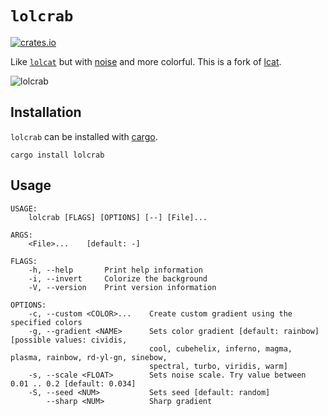 # `lolcrab`

[![crates.io](https://img.shields.io/crates/v/lolcrab.svg)](https://crates.io/crates/lolcrab)

Like [`lolcat`](https://github.com/busyloop/lolcat) but with [noise](https://en.wikipedia.org/wiki/OpenSimplex_noise) and more colorful. This is a fork of [lcat](https://github.com/davidkna/lcat-rs).

![lolcrab](docs/images/lolcrab.png)

## Installation

`lolcrab` can be installed with [cargo](https://www.rust-lang.org/tools/install).

```shell
cargo install lolcrab
```

## Usage

```text
USAGE:
    lolcrab [FLAGS] [OPTIONS] [--] [File]...

ARGS:
    <File>...    [default: -]

FLAGS:
    -h, --help       Print help information
    -i, --invert     Colorize the background
    -V, --version    Print version information

OPTIONS:
    -c, --custom <COLOR>...    Create custom gradient using the specified colors
    -g, --gradient <NAME>      Sets color gradient [default: rainbow] [possible values: cividis,
                               cool, cubehelix, inferno, magma, plasma, rainbow, rd-yl-gn, sinebow,
                               spectral, turbo, viridis, warm]
    -s, --scale <FLOAT>        Sets noise scale. Try value between 0.01 .. 0.2 [default: 0.034]
    -S, --seed <NUM>           Sets seed [default: random]
        --sharp <NUM>          Sharp gradient
```
